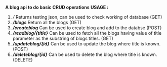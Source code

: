 **A blog api to do basic CRUD operations**
**USAGE :** 
 1. */*  Returns testing json, can be used to check working of database (GET)
 2. ***/blogs*** Return all the blogs (GET)
 3.  ***/createblog*** Can be used to create blog and add to the databse (POST)
 4. ***/readblog/{title}*** Can be used to fetch all the blogs having value of title parameter as the substring of blogs titles. (GET)
 5. ***/updateblog/{id}*** Can be used to update the blog where title is known. (POST)
 6. ***/deleteblog/{id}*** Can be used to delete the blog where  title is known. (DELETE)